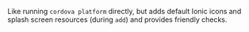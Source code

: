 Like running `cordova platform` directly, but adds default Ionic icons and splash screen resources (during `add`) and provides friendly checks.